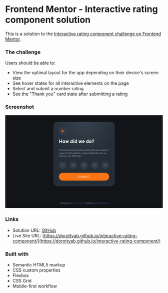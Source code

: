 # Frontend Mentor - Interactive rating component solution

This is a solution to the [Interactive rating component challenge on Frontend Mentor](https://www.frontendmentor.io/challenges/interactive-rating-component-koxpeBUmI).

### The challenge

Users should be able to:

- View the optimal layout for the app depending on their device's screen size
- See hover states for all interactive elements on the page
- Select and submit a number rating
- See the "Thank you" card state after submitting a rating

### Screenshot

![](./screenshot-01.png)

### Links

- Solution URL: [GitHub](https://github.com/DorottyaB/interactive-rating-component)
- Live Site URL: [https://dorottyab.github.io/interactive-rating-component/](https://dorottyab.github.io/interactive-rating-component/)

### Built with

- Semantic HTML5 markup
- CSS custom properties
- Flexbox
- CSS Grid
- Mobile-first workflow
